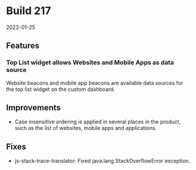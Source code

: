 
# Build 217

2022-01-25

## Features

### Top List widget allows Websites and Mobile Apps as data source

Website beacons and mobile app beacons are available data sources for the top list widget on the custom dashboard.

## Improvements

* Case insensitive ordering is applied in several places in the product, such as the list of websites, mobile apps and applications.

## Fixes

* js-stack-trace-translator: Fixed java.lang.StackOverflowError exception.
